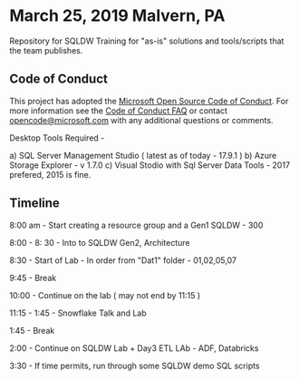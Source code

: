 # March 25, 2019 Malvern, PA
Repository for SQLDW Training for "as-is" solutions and tools/scripts that the team publishes.

## Code of Conduct
This project has adopted the [Microsoft Open Source Code of Conduct](https://opensource.microsoft.com/codeofconduct/). For more information see the [Code of Conduct FAQ](https://opensource.microsoft.com/codeofconduct/faq/) or contact [opencode@microsoft.com](mailto:opencode@microsoft.com) with any additional questions or comments.


Desktop Tools Required -

a) SQL Server Management Studio ( latest as of today - 17.9.1 )
b) Azure Storage Explorer - v 1.7.0
c) Visual Stodio with Sql Server Data Tools - 2017 prefered, 2015 is fine.


Timeline
---------

8:00 am - Start creating a resource group and a Gen1 SQLDW - 300

8:00 - 8: 30 - Into to SQLDW Gen2, Architecture

8:30 - Start of Lab - In order from "Dat1" folder - 01,02,05,07

9:45 - Break

10:00 - Continue on the lab ( may not end by 11:15 )

11:15 - 1:45 - Snowflake Talk and Lab

1:45 - Break

2:00 - Continue on SQLDW Lab + Day3 ETL LAb - ADF, Databricks

3:30 - If time permits, run through some SQLDW demo SQL scripts